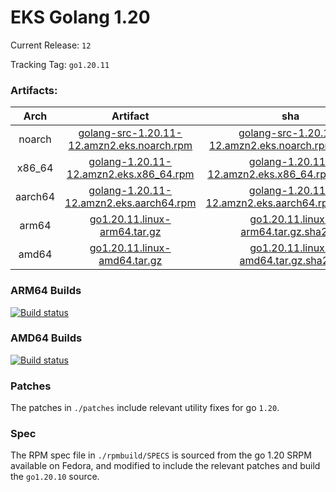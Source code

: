 # EKS Golang 1.20

Current Release: `12`

Tracking Tag: `go1.20.11`

### Artifacts:  
|Arch|Artifact|sha|
|:---:|:---:|:---:|
|noarch|[golang-src-1.20.11-12.amzn2.eks.noarch.rpm](https://distro.eks.amazonaws.com/golang-go1.20.11/releases/12/x86_64/RPMS/noarch/golang-src-1.20.11-12.amzn2.eks.noarch.rpm)|[golang-src-1.20.11-12.amzn2.eks.noarch.rpm.sha256](https://distro.eks.amazonaws.com/golang-go1.20.11/releases/12/x86_64/RPMS/noarch/golang-src-1.20.11-12.amzn2.eks.noarch.rpm.sha256)|
|x86_64|[golang-1.20.11-12.amzn2.eks.x86_64.rpm](https://distro.eks.amazonaws.com/golang-go1.20.11/releases/12/x86_64/RPMS/x86_64/golang-1.20.11-12.amzn2.eks.x86_64.rpm)|[golang-1.20.11-12.amzn2.eks.x86_64.rpm.sha256](https://distro.eks.amazonaws.com/golang-go1.20.11/releases/12/x86_64/RPMS/x86_64/golang-1.20.11-12.amzn2.eks.x86_64.rpm.sha256)|
|aarch64|[golang-1.20.11-12.amzn2.eks.aarch64.rpm](https://distro.eks.amazonaws.com/golang-go1.20.11/releases/12/aarch64/RPMS/aarch64/golang-1.20.11-12.amzn2.eks.aarch64.rpm)|[golang-1.20.11-12.amzn2.eks.aarch64.rpm.sha256](https://distro.eks.amazonaws.com/golang-go1.20.11/releases/12/aarch64/RPMS/aarch64/golang-1.20.11-12.amzn2.eks.aarch64.rpm.sha256)|
|arm64|[go1.20.11.linux-arm64.tar.gz](https://distro.eks.amazonaws.com/golang-go1.20.11/releases/12/archives/linux/arm64/go1.20.11.linux-arm64.tar.gz)|[go1.20.11.linux-arm64.tar.gz.sha256](https://distro.eks.amazonaws.com/golang-go1.20.11/releases/12/archives/linux/arm64/go1.20.11.linux-arm64.tar.gz.sha256)|
|amd64|[go1.20.11.linux-amd64.tar.gz](https://distro.eks.amazonaws.com/golang-go1.20.11/releases/12/archives/linux/amd64/go1.20.11.linux-amd64.tar.gz)|[go1.20.11.linux-amd64.tar.gz.sha256](https://distro.eks.amazonaws.com/golang-go1.20.11/releases/12/archives/linux/amd64/go1.20.11.linux-amd64.tar.gz.sha256)|


### ARM64 Builds
[![Build status](https://prow.eks.amazonaws.com/badge.svg?jobs=golang-1-20-ARM64-PROD-tooling-postsubmit)](https://prow.eks.amazonaws.com/?repo=aws%2Feks-distro-build-tooling&type=postsubmit)

### AMD64 Builds
[![Build status](https://prow.eks.amazonaws.com/badge.svg?jobs=golang-1-20-tooling-postsubmit)](https://prow.eks.amazonaws.com/?repo=aws%2Feks-distro-build-tooling&type=postsubmit)

### Patches
The patches in `./patches` include relevant utility fixes for go `1.20`.

### Spec
The RPM spec file in `./rpmbuild/SPECS` is sourced from the go 1.20 SRPM available on Fedora, and modified to include the relevant patches and build the `go1.20.10` source.
